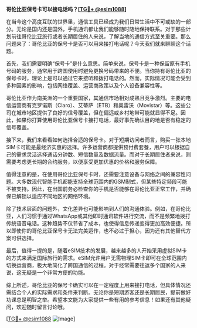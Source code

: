 **哥伦比亚保号卡可以接电话吗？[[TG💪+ @esim1088](https://t.me/s/esim1088)]**

在当今这个高度互联的世界里，通信工具已经成为我们日常生活中不可或缺的一部分。无论是国内还是国外，手机通讯都让我们能够随时随地保持联系。对于那些计划前往哥伦比亚旅行或者长期居住的人来说，了解当地的通信方式至关重要。那么问题来了：哥伦比亚的保号卡是否可以用来接打电话呢？今天我们就来聊聊这个话题。

首先，我们需要明确“保号卡”是什么意思。简单来说，保号卡是一种保留原有手机号码的服务，通常用于跨国使用时避免更换号码带来的不便。当你持有哥伦比亚的保号卡时，理论上是可以通过它来接听和拨打电话的。然而，实际情况可能会受到多种因素的影响，包括网络覆盖、运营商政策以及个人设备兼容性等。

哥伦比亚作为南美洲的一个重要国家，其通信市场相对成熟且竞争激烈。主要的电信运营商有克罗诺斯（Claro）、艾蒂萨（ETB）和奥雷沃（Movistar）等。这些公司在城市地区提供了良好的信号覆盖，但在偏远或乡村地带可能就显得不足。因此，如果你打算使用哥伦比亚保号卡接打电话，最好事先确认目的地是否有稳定的信号覆盖。

接下来，我们来看看如何选择合适的保号卡。对于短期访问者而言，购买一张本地SIM卡可能是最经济实惠的选择。许多运营商都提供预付费套餐，用户可以根据自己的需求灵活选择通话分钟数、短信数量及数据流量。而对于长期居住者来说，则需要考虑更长期的合约服务，以便享受更加优惠的价格和服务保障。

值得注意的是，在使用哥伦比亚保号卡时，还需要注意设备与网络之间的兼容性问题。大多数现代智能手机都能支持全球范围内的GSM制式，但某些特定频段可能不被支持。因此，在出国前务必检查你的手机是否能够在哥伦比亚正常工作，并确保已解锁以适应不同地区的网络环境。

除了技术层面的问题外，文化差异也可能影响到人们的沟通体验。例如，在哥伦比亚，人们习惯于通过WhatsApp或其他即时通讯软件进行交流，而不是频繁地拨打传统语音电话。这种趋势不仅节省了成本，也使得信息传递变得更加高效便捷。所以即使你的哥伦比亚保号卡无法完美运作，也不必过于担心，因为还有其他替代方案可供选择。

最后，值得一提的是，随着eSIM技术的发展，越来越多的人开始采用虚拟SIM卡的方式来满足国际旅行的需求。eSIM允许用户无需物理SIM卡即可在全球范围内切换运营商，极大地简化了跨国通信的过程。对于经常需要往返多个国家的人来说，这无疑是一个非常方便的功能。

综上所述，哥伦比亚的保号卡确实可以在一定程度上用来接打电话，但具体情况还需结合个人的实际需求和条件来判断。无论你是短期游客还是长期居民，提前做好功课总是明智之举。希望本文能为大家提供一些有用的参考信息！如果还有其他疑问，欢迎随时留言讨论哦。

[[TG💪+ @esim1088](https://t.me/s/esim1088) ![Image](https://i.postimg.cc/4NQfJmqS/Snipaste-2025-05-13-00-14-12.png)]
